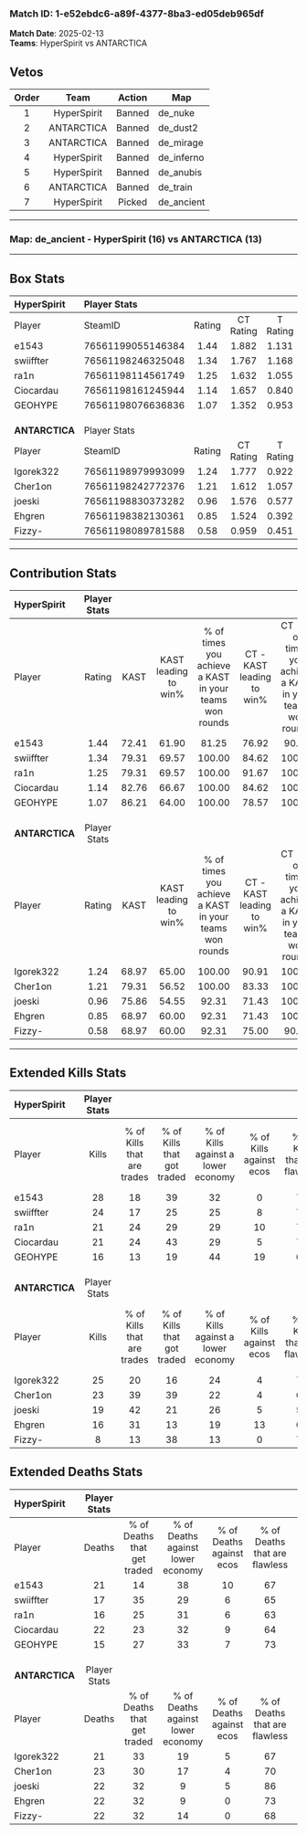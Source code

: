 ### Match ID: 1-e52ebdc6-a89f-4377-8ba3-ed05deb965df  
**Match Date**: 2025-02-13  
**Teams**: HyperSpirit vs ANTARCTICA  

## Vetos  

| Order | Team | Action | Map |
| :---: | :--: | :----: | --- |
| 1 | HyperSpirit | Banned | de_nuke |
| 2 | ANTARCTICA | Banned | de_dust2 |
| 3 | ANTARCTICA | Banned | de_mirage |
| 4 | HyperSpirit | Banned | de_inferno |
| 5 | HyperSpirit | Banned | de_anubis |
| 6 | ANTARCTICA | Banned | de_train |
| 7 | HyperSpirit | Picked | de_ancient |

---  

### **Map**: de_ancient - HyperSpirit (16) vs ANTARCTICA (13)  
---  

## Box Stats  

| **HyperSpirit** | Player Stats      |        |           |          |       |       |       |         |        |      |     |
| :- | :- | :-: | :-: | :-: | :-: | :-: | :-: | :-: | :-: | :-: | :-: |
| Player          | SteamID           | Rating | CT Rating | T Rating | KAST  |  ADR  | Kills | Assists | Deaths | K/D  | HS% |
| e1543           | 76561199055146384 |  1.44  |   1.882   |  1.131   | 72.41 | 115.2 |  28   |    9    |   21   | 1.33 | 67  |
| swiiffter       | 76561198246325048 |  1.34  |   1.767   |  1.168   | 79.31 | 88.6  |  24   |    5    |   17   | 1.41 | 54  |
| ra1n            | 76561198114561749 |  1.25  |   1.632   |  1.055   | 79.31 | 78.1  |  21   |    9    |   16   | 1.31 | 42  |
| Ciocardau       | 76561198161245944 |  1.14  |   1.657   |  0.840   | 82.76 | 72.3  |  21   |    7    |   22   | 0.95 | 71  |
| GEOHYPE         | 76561198076636836 |  1.07  |   1.352   |  0.953   | 86.21 | 52.0  |  16   |    4    |   15   | 1.07 | 37  |
|                 |                   |        |           |          |       |       |       |         |        |      |     |
|                 |                   |        |           |          |       |       |       |         |        |      |     |
|                 |                   |        |           |          |       |       |       |         |        |      |     |
| **ANTARCTICA**  | Player Stats      |        |           |          |       |       |       |         |        |      |     |
| Player          | SteamID           | Rating | CT Rating | T Rating | KAST  |  ADR  | Kills | Assists | Deaths | K/D  | HS% |
| Igorek322       | 76561198979993099 |  1.24  |   1.777   |  0.922   | 68.97 | 86.6  |  25   |   10    |   21   | 1.19 | 24  |
| Cher1on         | 76561198242772376 |  1.21  |   1.612   |  1.057   | 79.31 | 89.8  |  23   |    7    |   23   | 1.00 | 34  |
| joeski          | 76561198830373282 |  0.96  |   1.576   |  0.577   | 75.86 | 54.5  |  19   |    2    |   22   | 0.86 | 57  |
| Ehgren          | 76561198382130361 |  0.85  |   1.524   |  0.392   | 68.97 | 60.7  |  16   |    5    |   22   | 0.73 | 56  |
| Fizzy-          | 76561198089781588 |  0.58  |   0.959   |  0.451   | 68.97 | 45.8  |   8   |   11    |   22   | 0.36 | 50  |
---  

## Contribution Stats  

| **HyperSpirit** | Player Stats |       |                      |                                                        |                           |                                                             |                          |                                                            |
| :- | :-: | :-: | :-: | :-: | :-: | :-: | :-: | :-: |
| Player          |    Rating    | KAST  | KAST leading to win% | % of times you achieve a KAST in your teams won rounds | CT - KAST leading to win% | CT - % of times you achieve a KAST in your teams won rounds | T - KAST leading to win% | T - % of times you achieve a KAST in your teams won rounds |
| e1543           |     1.44     | 72.41 |        61.90         |                         81.25                          |           76.92           |                            90.91                            |          37.50           |                           60.00                            |
| swiiffter       |     1.34     | 79.31 |        69.57         |                         100.00                         |           84.62           |                           100.00                            |          50.00           |                           100.00                           |
| ra1n            |     1.25     | 79.31 |        69.57         |                         100.00                         |           91.67           |                           100.00                            |          45.45           |                           100.00                           |
| Ciocardau       |     1.14     | 82.76 |        66.67         |                         100.00                         |           84.62           |                           100.00                            |          45.45           |                           100.00                           |
| GEOHYPE         |     1.07     | 86.21 |        64.00         |                         100.00                         |           78.57           |                           100.00                            |          45.45           |                           100.00                           |
|                 |              |       |                      |                                                        |                           |                                                             |                          |                                                            |
|                 |              |       |                      |                                                        |                           |                                                             |                          |                                                            |
|                 |              |       |                      |                                                        |                           |                                                             |                          |                                                            |
| **ANTARCTICA**  | Player Stats |       |                      |                                                        |                           |                                                             |                          |                                                            |
| Player          |    Rating    | KAST  | KAST leading to win% | % of times you achieve a KAST in your teams won rounds | CT - KAST leading to win% | CT - % of times you achieve a KAST in your teams won rounds | T - KAST leading to win% | T - % of times you achieve a KAST in your teams won rounds |
| Igorek322       |     1.24     | 68.97 |        65.00         |                         100.00                         |           90.91           |                           100.00                            |          33.33           |                           100.00                           |
| Cher1on         |     1.21     | 79.31 |        56.52         |                         100.00                         |           83.33           |                           100.00                            |          27.27           |                           100.00                           |
| joeski          |     0.96     | 75.86 |        54.55         |                         92.31                          |           71.43           |                           100.00                            |          25.00           |                           66.67                            |
| Ehgren          |     0.85     | 68.97 |        60.00         |                         92.31                          |           71.43           |                           100.00                            |          33.33           |                           66.67                            |
| Fizzy-          |     0.58     | 68.97 |        60.00         |                         92.31                          |           75.00           |                            90.00                            |          37.50           |                           100.00                           |
---  

## Extended Kills Stats  

| **HyperSpirit** | Player Stats |                            |                            |                                    |                         |                              |                                 |                                       |                    |           |
| :- | :-: | :-: | :-: | :-: | :-: | :-: | :-: | :-: | :-: | :-: |
| Player          |    Kills     | % of Kills that are trades | % of Kills that got traded | % of Kills against a lower economy | % of Kills against ecos | % of Kills that are flawless | % of Kills that are close duels | % of Kills that are assisted by flash | Pistol Round Kills | AWP Kills |
| e1543           |      28      |             18             |             39             |                 32                 |            0            |              79              |                0                |                   0                   |         3          |     1     |
| swiiffter       |      24      |             17             |             25             |                 25                 |            8            |              71              |                4                |                   0                   |         0          |     0     |
| ra1n            |      21      |             24             |             29             |                 29                 |           10            |              76              |                5                |                   0                   |         4          |     9     |
| Ciocardau       |      21      |             24             |             43             |                 29                 |            5            |              71              |                5                |                   5                   |         0          |     0     |
| GEOHYPE         |      16      |             13             |             19             |                 44                 |           19            |              63              |               13                |                   0                   |         3          |     0     |
|                 |              |                            |                            |                                    |                         |                              |                                 |                                       |                    |           |
|                 |              |                            |                            |                                    |                         |                              |                                 |                                       |                    |           |
|                 |              |                            |                            |                                    |                         |                              |                                 |                                       |                    |           |
| **ANTARCTICA**  | Player Stats |                            |                            |                                    |                         |                              |                                 |                                       |                    |           |
| Player          |    Kills     | % of Kills that are trades | % of Kills that got traded | % of Kills against a lower economy | % of Kills against ecos | % of Kills that are flawless | % of Kills that are close duels | % of Kills that are assisted by flash | Pistol Round Kills | AWP Kills |
| Igorek322       |      25      |             20             |             16             |                 24                 |            4            |              76              |                4                |                   4                   |         1          |    10     |
| Cher1on         |      23      |             39             |             39             |                 22                 |            4            |              61              |                4                |                   4                   |         2          |     0     |
| joeski          |      19      |             42             |             21             |                 26                 |            5            |              58              |               11                |                   5                   |         2          |     0     |
| Ehgren          |      16      |             31             |             13             |                 19                 |           13            |              63              |                6                |                   6                   |         0          |     0     |
| Fizzy-          |      8       |             13             |             38             |                 13                 |            0            |              75              |               13                |                   0                   |         0          |     0     |
## Extended Deaths Stats  

| **HyperSpirit** | Player Stats |                             |                                   |                          |                               |                            |                           |               |
| :- | :-: | :-: | :-: | :-: | :-: | :-: | :-: | :-: |
| Player          |    Deaths    | % of Deaths that get traded | % of Deaths against lower economy | % of Deaths against ecos | % of Deaths that are flawless | % of Deaths that are close | % of Deaths while blinded | Deaths to AWP |
| e1543           |      21      |             14              |                38                 |            10            |              67               |             10             |             0             |       2       |
| swiiffter       |      17      |             35              |                29                 |            6             |              65               |             0              |            12             |       1       |
| ra1n            |      16      |             25              |                31                 |            6             |              63               |             6              |            13             |       2       |
| Ciocardau       |      22      |             23              |                32                 |            9             |              64               |             9              |             0             |       3       |
| GEOHYPE         |      15      |             27              |                33                 |            7             |              73               |             7              |             0             |       2       |
|                 |              |                             |                                   |                          |                               |                            |                           |               |
|                 |              |                             |                                   |                          |                               |                            |                           |               |
|                 |              |                             |                                   |                          |                               |                            |                           |               |
| **ANTARCTICA**  | Player Stats |                             |                                   |                          |                               |                            |                           |               |
| Player          |    Deaths    | % of Deaths that get traded | % of Deaths against lower economy | % of Deaths against ecos | % of Deaths that are flawless | % of Deaths that are close | % of Deaths while blinded | Deaths to AWP |
| Igorek322       |      21      |             33              |                19                 |            5             |              67               |             5              |             0             |       2       |
| Cher1on         |      23      |             30              |                17                 |            4             |              70               |             4              |             0             |       1       |
| joeski          |      22      |             32              |                 9                 |            5             |              86               |             0              |             5             |       4       |
| Ehgren          |      22      |             32              |                 9                 |            0             |              73               |             9              |             0             |       2       |
| Fizzy-          |      22      |             32              |                14                 |            0             |              68               |             5              |             0             |       1       |
